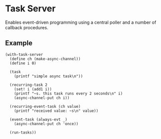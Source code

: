 # Task Server

Enables event-driven programming using a central poller and a number of
callback procedures.


## Example

    (with-task-server
      (define ch (make-async-channel))
      (define i 0)

      (task
        (printf "simple async task\n"))

      (recurring-task 2
        (set! i (add1 i))
        (printf "~s. this task runs every 2 seconds\n" i)
        (async-channel-put ch i))

      (recurring-event-task (ch value)
        (printf "received value: ~s\n" value))

      (event-task (always-evt _)
        (async-channel-put ch 'once))

      (run-tasks))
